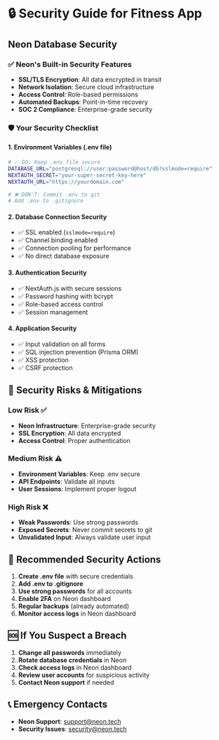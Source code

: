 # 🔒 Security Guide for Fitness App

## Neon Database Security

### ✅ Neon's Built-in Security Features
- **SSL/TLS Encryption**: All data encrypted in transit
- **Network Isolation**: Secure cloud infrastructure
- **Access Control**: Role-based permissions
- **Automated Backups**: Point-in-time recovery
- **SOC 2 Compliance**: Enterprise-grade security

### 🛡️ Your Security Checklist

#### 1. Environment Variables (.env file)
```bash
# ✅ DO: Keep .env file secure
DATABASE_URL="postgresql://user:password@host/db?sslmode=require"
NEXTAUTH_SECRET="your-super-secret-key-here"
NEXTAUTH_URL="https://yourdomain.com"

# ❌ DON'T: Commit .env to git
# Add .env to .gitignore
```

#### 2. Database Connection Security
- ✅ SSL enabled (`sslmode=require`)
- ✅ Channel binding enabled
- ✅ Connection pooling for performance
- ✅ No direct database exposure

#### 3. Authentication Security
- ✅ NextAuth.js with secure sessions
- ✅ Password hashing with bcrypt
- ✅ Role-based access control
- ✅ Session management

#### 4. Application Security
- ✅ Input validation on all forms
- ✅ SQL injection prevention (Prisma ORM)
- ✅ XSS protection
- ✅ CSRF protection

## 🚨 Security Risks & Mitigations

### Low Risk ✅
- **Neon Infrastructure**: Enterprise-grade security
- **SSL Encryption**: All data encrypted
- **Access Control**: Proper authentication

### Medium Risk ⚠️
- **Environment Variables**: Keep .env secure
- **API Endpoints**: Validate all inputs
- **User Sessions**: Implement proper logout

### High Risk ❌
- **Weak Passwords**: Use strong passwords
- **Exposed Secrets**: Never commit secrets to git
- **Unvalidated Input**: Always validate user input

## 🔐 Recommended Security Actions

1. **Create .env file** with secure credentials
2. **Add .env to .gitignore**
3. **Use strong passwords** for all accounts
4. **Enable 2FA** on Neon dashboard
5. **Regular backups** (already automated)
6. **Monitor access logs** in Neon dashboard

## 🆘 If You Suspect a Breach

1. **Change all passwords** immediately
2. **Rotate database credentials** in Neon
3. **Check access logs** in Neon dashboard
4. **Review user accounts** for suspicious activity
5. **Contact Neon support** if needed

## 📞 Emergency Contacts
- **Neon Support**: support@neon.tech
- **Security Issues**: security@neon.tech






